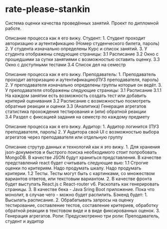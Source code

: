 # rate-please-stankin
Система оценки качества проведённых занятий. Проект по дипломной работе.

Описание процесса как я его вижу. Студент:
    1. Студент проходит авторизацию и аутентификацию (Номер студенческого билета, пароль)
    2. У студента изначально определены Курс и список занятий.
    3. У студента отображены следующие страницы:
        3.1 Расписание
        3.2 Окно с прошедшими за сутки занятиями с возможностью оставить оценку.
        3.3 Окно с доступными тестами
        3.4 Список дел на семестр

Описание процесса как я его вижу. Преподаватель:
    1. Преподаватель проходит авторизацию и аутентификацию(ПУЗ преподавателя, пароль)
    2. У преподавателя изначально определены группы которые он ведёт.
    3. У преподавателя отображены следующие страницы:
        3.1 Расписание
            3.1.1 На каждом занятии есть возможность создать тест или добавить критерий оценивания
        3.2 Расписание с возможностью посмотреть обратные реакции и оценки 
        3.3 (Аналитика) Генерация агрегатов статистика прохождения тестирования и (или) обратной реакции  
        3.4 Раздел с фиксацией задания на семестр по каждому предмету

Описание процесса как я его вижу. Аудитор:
    1. Аудитор логинится (ПУЗ преподавателя, пароль)
    2. У Аудитора свой UI с возможностью выбора агрегатов через преподавателя или отдельную группу

Описание струтур данных и технологий как я это вижу.
    1. Для хранения json-документов и быстрого поиска необходимого стоит попробовать MongoDB.
        В качестве JSON будут храниться представления. В качестве представлений react будет считывать следующие вью:
            1.1 Строгие оценки по критериям. Надо продумать шкалу. Надо продумать критерии.
            1.2 Тесты. Тесты могут быть с картинками, со множеством вариантов ответов, или текстовым вариантом.
    2. В качестве фронта будет выступать React.js с React-router v6. Раскопать как генерировать страницы.
    3. В качестве бека - Java Sring Boot приложение. Пока что монолит, в случае чего - можно будет распилить.
        Бэкенд будет:
        1. Высылать расписание.
        2. Обрабатывать запросы на оценку тестирование, составление тестов, составление критериев, 
            обработку обратной реакции в текстовом виде и в виде фиксированных оценок.
        3. Генерация агрегатов.
Роли:
    Предусмотренно три роли: Преподаватель, студент и аудитор
    